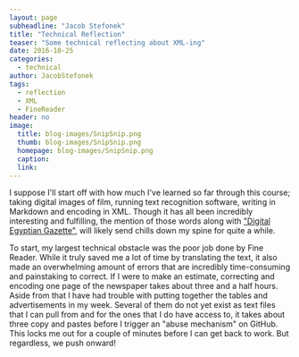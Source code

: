 ```yaml
---
layout: page
subheadline: "Jacob Stefonek"
title: "Technical Reflection"
teaser: "Some technical reflecting about XML-ing"
date: 2016-10-25
categories:
  - technical
author: JacobStefonek
tags:
  - reflection
  - XML
  - FineReader
header: no
image:
  title: blog-images/SnipSnip.png
  thumb: blog-images/SnipSnip.png
  homepage: blog-images/SnipSnip.png
  caption:
  link:
---
```

I suppose I'll start off with how much I've learned so far through this course; taking digital images of film, running text recognition software, writing in Markdown and encoding in XML. Though it has all been incredibly interesting and fulfilling, the mention of those words along with ["Digital Egyptian Gazette"](https://dig-eg-gaz.github.io/), will likely send chills down my spine for quite a while.

To start, my largest technical obstacle was the poor job done by Fine Reader. While it truly saved me a lot of time by translating the text, it also made an overwhelming amount of errors that are incredibly time-consuming and painstaking to correct. If I were to make an estimate, correcting and encoding one page of the newspaper takes about three and a half hours. Aside from that I have had trouble with putting together the tables and advertisements in my week. Several of them do not yet exist as text files that I can pull from and for the ones that I do have access to, it takes about three copy and pastes before I trigger an "abuse mechanism" on GitHub. This locks me out for a couple of minutes before I can get back to work. But regardless, we push onward!

